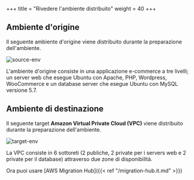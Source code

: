 
+++
title = "Rivedere l'ambiente distribuito"
weight = 40
+++
## Ambiente d'origine

Il seguente ambiente d'origine viene distribuito durante la preparazione dell'ambiente.

![source-env](/intro/source-env.png)

L'ambiente d'origine consiste in una applicazione e-commerce a tre livelli; un server web che esegue Ubuntu con Apache, PHP, Wordpress, WooCommerce e un database server che esegue Ubuntu con MySQL versione 5.7.


## Ambiente di destinazione

Il seguente target **Amazon Virtual Private Cloud (VPC)** viene distribuito durante la preparazione dell'ambiente.

![target-env](/intro/target-vpc.png)

La VPC consiste in 6 sottoreti (2 publiche, 2 private per i servers web e 2 private per il database) attraverso due zone di disponibilità.

Ora puoi usare [AWS Migration Hub]({{< ref "/migration-hub.it.md" >}})  
